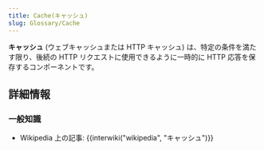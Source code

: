 ```yaml
---
title: Cache(キャッシュ)
slug: Glossary/Cache
---
```

**キャッシュ** (ウェブキャッシュまたは HTTP キャッシュ) は、特定の条件を満たす限り、後続の HTTP リクエストに使用できるように一時的に HTTP 応答を保存するコンポーネントです。

## 詳細情報

### 一般知識

- Wikipedia 上の記事: {{interwiki("wikipedia", "キャッシュ")}}
